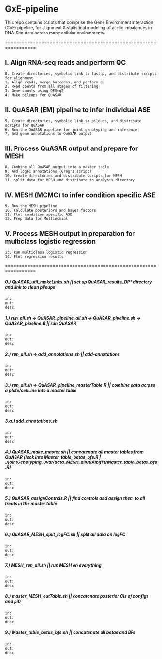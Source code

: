 # GxE-pipeline

This repo contains scripts that comprise the Gene Environment Interaction (GxE) pipeline, for alignment & statistical modeling of allelic imbalances in RNA-Seq data across many cellular environments.

=================================================================
## I. Align RNA-seq reads and perform QC
    0. Create directories, symbolic link to fastqs, and distribute scripts for alignment
    1. Align reads, merge barcodes, and perform QC
    2. Read counts from all stages of filtering
    3. Gene counts using DESeq2
    4. Make pileups for QuASAR
## II. QuASAR (EM) pipeline to infer individual ASE
    5. Create directories, symbolic link to pileups, and distribute scripts for QuASAR
    6. Run the QuASAR pipeline for joint genotyping and inference   
    7. Add gene annotations to QuASAR output
## III. Process QuASAR output and prepare for MESH 
    8. Combine all QuASAR output into a master table
    9. Add logFC annotations (Greg's script)
    10. Create directories and distribute scripts for MESH	
    11. Split data for MESH and distribute to analysis directory
## IV. MESH (MCMC) to infer condition specific ASE
    9. Run the MESH pipeline
    10. Calculate posteriors and bayes factors
    11. Plot condition specific ASE
    12. Prep data for Multinomial
## V. Process MESH output in preparation for multiclass logistic regression
    13. Run multiclass logistic regression
    14. Plot regression results

=================================================================
##### 0.) QuASAR_util_makeLinks.sh || set up QuASAR_results_DP* directory and link to clean pileups
    in:
    out:
    desc:

##### 1.) run_all.sh -> QuASAR_pipeline_all.sh -> QuASAR_pipeline.sh -> QuASAR_pipeline.R || run QuASAR
    in:
    out: 
    desc:

##### 2.) run_all.sh -> add_annotations.sh || add-annotations
    in:
    out:
    desc:

##### 3.) run_all.sh -> QuASAR_pipeline_masterTable.R || combine data across a plate/cellLine into a master table
    in:
    out:
    desc:

##### 3.a.) add_annotations.sh 
    in:
    out:
    desc:

##### 4.) QuASAR_make_master.sh || concatenate all master tables from QuASAR (look into Master_table_betas_bfs.R | ./jointGenotyping_0var/data_MESH_allQuAlblfilt/Master_table_betas_bfs.R) 
    in:
    out:
    desc:

##### 5.) QuASAR_assignControls.R || find controls and assign them to all treats in the master table
    in:
    out:
    desc:

##### 6.) QuASAR_MESH_split_logFC.sh || split all data on logFC 
    in:
    out:
    desc:

##### 7.) MESH_run_all.sh || run MESH on everything
    in:
    out:
    desc:

##### 8.) master_MESH_outTable.sh || concatonate posterior CIs of configs and pi0	
    in:
    out:
    desc:

##### 9.) Master_table_betas_bfs.sh || concatenate all betas and BFs
    in:
    out:
    desc:

